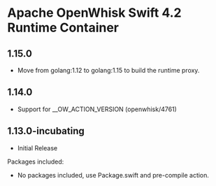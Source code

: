 <!--
#
# Licensed to the Apache Software Foundation (ASF) under one or more
# contributor license agreements.  See the NOTICE file distributed with
# this work for additional information regarding copyright ownership.
# The ASF licenses this file to You under the Apache License, Version 2.0
# (the "License"); you may not use this file except in compliance with
# the License.  You may obtain a copy of the License at
#
#     http://www.apache.org/licenses/LICENSE-2.0
#
# Unless required by applicable law or agreed to in writing, software
# distributed under the License is distributed on an "AS IS" BASIS,
# WITHOUT WARRANTIES OR CONDITIONS OF ANY KIND, either express or implied.
# See the License for the specific language governing permissions and
# limitations under the License.
#
-->

# Apache OpenWhisk Swift 4.2 Runtime Container

## 1.15.0
  - Move from golang:1.12 to golang:1.15 to build the runtime proxy.

## 1.14.0
  - Support for __OW_ACTION_VERSION (openwhisk/4761)

## 1.13.0-incubating
 - Initial Release

Packages included:
  - No packages included, use Package.swift and pre-compile action.
